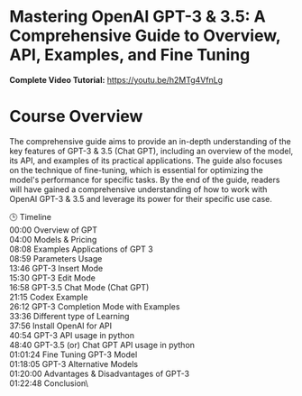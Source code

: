 # Mastering OpenAI GPT-3 & 3.5: A Comprehensive Guide to Overview, API, Examples, and Fine Tuning

**Complete Video Tutorial:** https://youtu.be/h2MTg4VfnLg

# Course Overview

The comprehensive guide aims to provide an in-depth understanding of the key features of GPT-3 & 3.5 (Chat GPT), including an overview of the model, its API, and examples of its practical applications. The guide also focuses on the technique of fine-tuning, which is essential for optimizing the model's performance for specific tasks. By the end of the guide, readers will have gained a comprehensive understanding of how to work with OpenAI GPT-3 & 3.5 and leverage its power for their specific use case.

🕒 Timeline\
00:00 Overview of GPT\
04:00 Models & Pricing\
08:08 Examples Applications of GPT 3\
08:59 Parameters Usage\
13:46 GPT-3 Insert Mode\
15:30 GPT-3 Edit Mode\
16:58 GPT-3.5 Chat Mode (Chat GPT)\
21:15 Codex Example\
26:12 GPT-3 Completion Mode with Examples\
33:36 Different type of Learning\
37:56 Install OpenAI for API\
40:54 GPT-3 API usage in python\
48:40 GPT-3.5 (or) Chat GPT API usage in python\
01:01:24 Fine Tuning GPT-3 Model\
01:18:05 GPT-3 Alternative Models\
01:20:00 Advantages & Disadvantages of GPT-3\
01:22:48 Conclusion\
